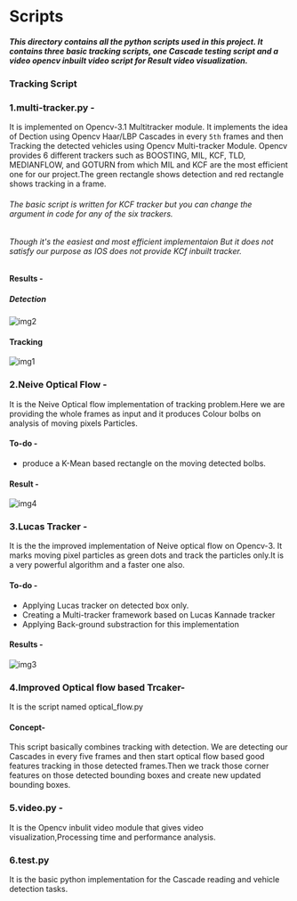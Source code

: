 
# Scripts

##### This directory contains all the python scripts used in this project. It contains three basic tracking scripts, one Cascade testing script and a video opencv inbuilt video script for Result video visualization.

### Tracking Script

### 1.multi-tracker.py - 
It is implemented on Opencv-3.1 Multitracker module. It implements the idea of Dection using Opencv Haar/LBP Cascades in every `5th` frames and then Tracking the detected vehicles using Opencv Multi-tracker Module. Opencv provides 6 different trackers such as  BOOSTING, MIL, KCF, TLD, MEDIANFLOW, and GOTURN from which MIL and KCF are the most efficient one for our project.The green rectangle shows detection and red rectangle shows tracking in a frame. 
###### The basic script is written for KCF tracker but you can change the argument in code for any of the six trackers.

###### Though it's the easiest and most efficient implementaion But it does not satisfy our purpose as IOS does not provide KCf inbuilt tracker.

#### Results -
##### Detection
![img2](https://cloud.githubusercontent.com/assets/16621282/23577791/73010068-00ee-11e7-9777-553b6f6df18a.png)

#### Tracking
![img1](https://cloud.githubusercontent.com/assets/16621282/23577815/f424acb2-00ee-11e7-9c02-b6b16f71d116.png)

### 2.Neive Optical Flow -
It is the Neive Optical flow implementation of tracking problem.Here we are providing the whole frames as input and it produces Colour bolbs on analysis of moving pixels Particles.
#### To-do - 
- produce a K-Mean based rectangle on the moving detected bolbs.

#### Result -
![img4](https://cloud.githubusercontent.com/assets/16621282/23577941/9bb235e2-00f1-11e7-9c49-02114dce59bb.png)

### 3.Lucas Tracker - 
It is the the improved implementation of Neive optical flow on Opencv-3. It marks moving pixel particles as green dots and track the particles only.It is a very powerful algorithm and a faster one also. 

#### To-do - 
- Applying Lucas tracker on detected box only.
- Creating a Multi-tracker framework based on Lucas Kannade tracker
- Applying Back-ground substraction for this implementation

#### Results -
![img3](https://cloud.githubusercontent.com/assets/16621282/23577907/11b4de4e-00f1-11e7-95ff-615b0d983126.png)

### 4.Improved Optical flow based Trcaker-
It is the script named optical_flow.py

#### Concept-
This script basically combines tracking with detection. We are detecting our Cascades in every five frames and then start optical flow based good features tracking in those detected frames.Then we track those corner features on those detected bounding boxes and create new updated bounding boxes.

### 5.video.py - 
It is the Opencv inbulit video module that gives video visualization,Processing time and performance analysis.

### 6.test.py
It is the basic python implementation for the Cascade reading and vehicle detection tasks.
